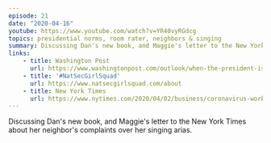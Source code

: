 ```yaml
---
episode: 21
date: "2020-04-16"
youtube: https://www.youtube.com/watch?v=YR40vyRGdcg
topics: presidential norms, room rater, neighbors & singing
summary: Discussing Dan's new book, and Maggie's letter to the New York Times about her neighbor's complaints over her singing
links:
    - title: Washington Post
      url: https://www.washingtonpost.com/outlook/when-the-president-is-more-like-a-little-kid-than-a-leader/2020/04/17/0af66450-73a9-11ea-a9bd-9f8b593300d0_story.html
    - title: '#NatSecGirlSquad'
      url: https://www.natsecgirlsquad.com/about
    - title: New York Times
      url: https://www.nytimes.com/2020/04/02/business/coronavirus-work-neighbors.html
---
```


Discussing Dan's new book, and Maggie's letter to the New York Times about her
neighbor's complaints over her singing arias.
